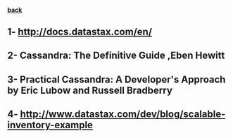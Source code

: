 #### [back](basic_features_main.md)



## 1- http://docs.datastax.com/en/
## 2- Cassandra: The Definitive Guide ,Eben Hewitt
## 3- Practical Cassandra: A Developer's Approach by Eric Lubow and Russell Bradberry
## 4- http://www.datastax.com/dev/blog/scalable-inventory-example